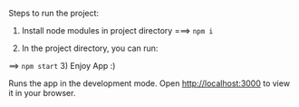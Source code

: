 Steps to run the project:

1) Install node modules in project directory
 ===> `npm i`

2) In the project directory, you can run:

==> `npm start`
3) Enjoy App :)

Runs the app in the development mode.
Open [http://localhost:3000](http://localhost:3000) to view it in your browser.
